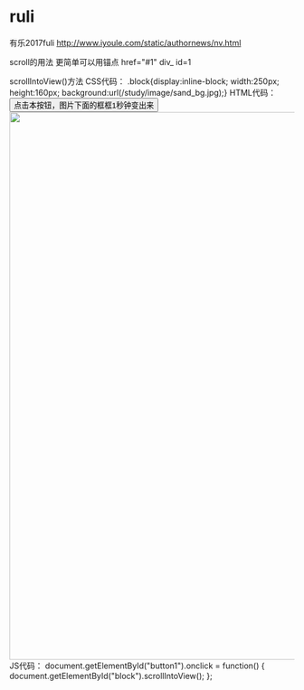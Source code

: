 # ruli
有乐2017fuli
http://www.iyoule.com/static/authornews/nv.html

scroll的用法 更简单可以用锚点 href="#1" div_ id=1

scrollIntoView()方法
CSS代码：
.block{display:inline-block; width:250px; height:160px; background:url(/study/image/sand_bg.jpg);}
HTML代码：
<button id="button1">点击本按钮，图片下面的框框1秒钟变出来</button>
<img src="http://ww1.sinaimg.cn/bmiddle/6aa99f00tw1dkxpxgi4mcj.jpg" height="969" />
<span id="block" class="block"></span>
JS代码：
document.getElementById("button1").onclick = function() {
    document.getElementById("block").scrollIntoView();
};
